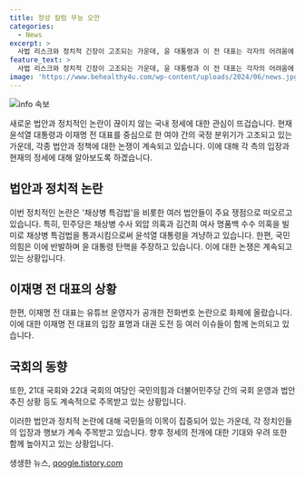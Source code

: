 ```yaml
---
title: 정상 칼럼 무능 오만
categories:
  - News
excerpt: >
  사법 리스크와 정치적 긴장이 고조되는 가운데, 윤 대통령과 이 전 대표는 각자의 어려움에 직면하고 있다. 대통령실 내선 번호와 관련된 사건을 통해 민주당은 대통령을 겨냥한 압박을 가중시키고 있으며, 이에 대한 국민 청원 역시 130만 명을 돌파하고 있다. 반면 이 전 대표는 자신의 지지층에게 자제를 요청하는 등 불구속 기소와 관련된 어려움을 겪고 있다. 양측의 정치적 도전과 고민에 대한 기사를 통해 국민에게 희망을 주도록 노력해야 한다.
feature_text: >
  사법 리스크와 정치적 긴장이 고조되는 가운데, 윤 대통령과 이 전 대표는 각자의 어려움에 직면하고 있다. 대통령실 내선 번호와 관련된 사건을 통해 민주당은 대통령을 겨냥한 압박을 가중시키고 있으며, 이에 대한 국민 청원 역시 130만 명을 돌파하고 있다. 반면 이 전 대표는 자신의 지지층에게 자제를 요청하는 등 불구속 기소와 관련된 어려움을 겪고 있다. 양측의 정치적 도전과 고민에 대한 기사를 통해 국민에게 희망을 주도록 노력해야 한다.
image: 'https://www.behealthy4u.com/wp-content/uploads/2024/06/news.jpg'
---
```


<p><img src="https://www.behealthy4u.com/wp-content/uploads/2024/06/news.jpg" alt="info 속보" /></p>

<p>새로운 법안과 정치적인 논란이 끊이지 않는 국내 정세에 대한 관심이 뜨겁습니다. 현재 윤석열 대통령과 이재명 전 대표를 중심으로 한 여야 간의 국정 분위기가 고조되고 있는 가운데, 각종 법안과 정책에 대한 논쟁이 계속되고 있습니다. 이에 대해 각 측의 입장과 현재의 정세에 대해 알아보도록 하겠습니다. </p>

<h2 data-ke-size="size26">법안과 정치적 논란</h2>

<p>이번 정치적인 논란은 '채상병 특검법'을 비롯한 여러 법안들이 주요 쟁점으로 떠오르고 있습니다. 특히, 민주당은 채상병 수사 외압 의혹과 김건희 여사 명품백 수수 의혹을 빌미로 채상병 특검법을 통과시킴으로써 윤석열 대통령을 겨냥하고 있습니다. 한편, 국민의힘은 이에 반발하며 윤 대통령 탄핵을 주장하고 있습니다. 이에 대한 논쟁은 계속되고 있는 상황입니다.</p>

<h2 data-ke-size="size26">이재명 전 대표의 상황</h2>

<p>한편, 이재명 전 대표는 유튜브 운영자가 공개한 전화번호 논란으로 화제에 올랐습니다. 이에 대한 이재명 전 대표의 입장 표명과 대권 도전 등 여러 이슈들이 함께 논의되고 있습니다.</p>

<h2 data-ke-size="size26">국회의 동향</h2>

<p>또한, 21대 국회와 22대 국회의 여당인 국민의힘과 더불어민주당 간의 국회 운영과 법안 추진 상황 등도 계속적으로 주목받고 있는 상황입니다.</p>

<p>이러한 법안과 정치적 논란에 대해 국민들의 이목이 집중되어 있는 가운데, 각 정치인들의 입장과 행보가 계속 주목받고 있습니다. 향후 정세의 전개에 대한 기대와 우려 또한 함께 높아지고 있는 상황입니다.</p>
생생한 뉴스, <a href="https://qoogle.tistory.com" rel="dofollow">qoogle.tistory.com</a>


